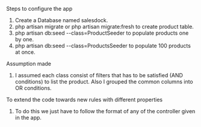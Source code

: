 Steps to configure the app
1.	Create a Database named salesdock.
2.	php artisan migrate or php artisan migrate:fresh to create product table.
3.	php artisan db:seed --class=ProductSeeder to populate products one by one.
4.	php artisan db:seed --class=ProductsSeeder to populate 100 products at once.

Assumption made
1.	I assumed each class consist of filters that has to be satisfied (AND conditions) to list the product. Also I grouped the common columns into OR conditions.

To extend the code towards new rules with different properties
1.  To do this we just have to follow the format of any of the controller given in the app.




